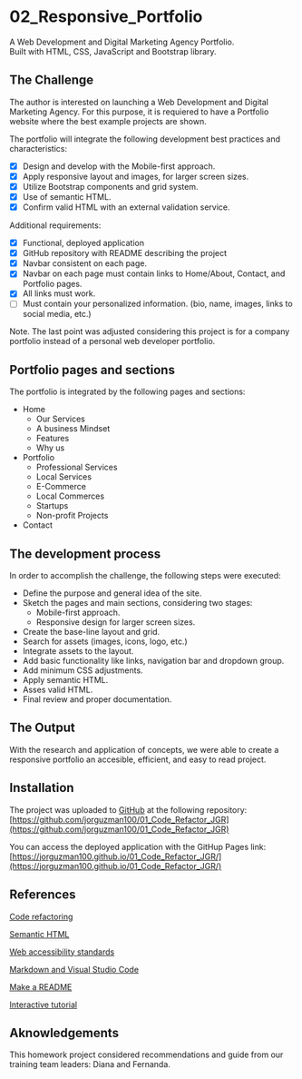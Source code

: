# 02_Responsive_Portfolio
A Web Development and Digital Marketing Agency Portfolio. \
Built with HTML, CSS, JavaScript and Bootstrap library.


## The Challenge

The author is interested on launching a Web Development and Digital Marketing Agency. For this purpose, it is requiered to have a Portfolio website where the best example projects are shown.

The portfolio will integrate the following development best practices and characteristics:
- [x] Design and develop with the Mobile-first approach.
- [x] Apply responsive layout and images, for larger screen sizes.
- [x] Utilize Bootstrap components and grid system.
- [x] Use of semantic HTML.
- [x] Confirm valid HTML with an external validation service.

Additional requirements:
- [x] Functional, deployed application
- [x] GitHub repository with README describing the project
- [x] Navbar consistent on each page.
- [x] Navbar on each page must contain links to Home/About, Contact, and Portfolio pages.
- [x] All links must work.
- [ ] Must contain your personalized information. (bio, name, images, links to social media, etc.)

Note. The last point was adjusted considering this project is for a company portfolio instead of a personal web developer portfolio.


## Portfolio pages and sections

The portfolio is integrated by the following pages and sections:
- Home
  - Our Services
  - A business Mindset
  - Features
  - Why us
- Portfolio
  - Professional Services
  - Local Services
  - E-Commerce
  - Local Commerces
  - Startups
  - Non-profit Projects
- Contact


## The  development process

In order to accomplish the challenge, the following steps were executed:
- Define the purpose and general idea of the site.
- Sketch the pages and main sections, considering two stages:
  - Mobile-first approach.
  - Responsive design for larger screen sizes.
- Create the base-line layout and grid.
- Search for assets (images, icons, logo, etc.)
- Integrate assets to the layout.
- Add basic functionality like links, navigation bar and dropdown group.
- Add minimum CSS adjustments.
- Apply semantic HTML.
- Asses valid HTML.
- Final review and proper documentation.


## The Output
With the research and application of concepts, we were able to create a responsive portfolio an accesible, efficient, and easy to read project.  

## Installation
The project was uploaded to [GitHub](https://github.com/) at the following repository:
[https://github.com/jorguzman100/01_Code_Refactor_JGR](https://github.com/jorguzman100/01_Code_Refactor_JGR)

You can access the deployed application with the GitHup Pages link:
[https://jorguzman100.github.io/01_Code_Refactor_JGR/](https://jorguzman100.github.io/01_Code_Refactor_JGR/)


## References
[Code refactoring](https://en.wikipedia.org/wiki/Code_refactoring)

[Semantic HTML](https://teamtreehouse.com/library/semantic-html-header-footer-and-section)

[Web accessibility standards](https://www.w3.org/standards/webdesign/accessibility)

[Markdown and Visual Studio Code](https://code.visualstudio.com/docs/languages/markdown#_markdown-preview)

[Make a README](https://www.makeareadme.com/#template)

[Interactive tutorial](https://commonmark.org/help/tutorial/)



## Aknowledgements
This homework project considered recommendations and guide from our training team leaders: Diana and Fernanda.
